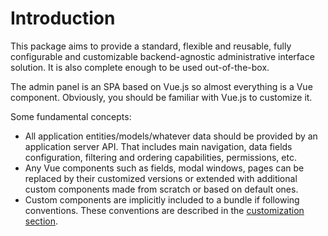 # Introduction

This package aims to provide a standard, flexible and reusable, fully configurable and customizable backend-agnostic administrative interface solution. It is also complete enough to be used out-of-the-box.

The admin panel is an SPA based on Vue.js so almost everything is a Vue component. Obviously, you should be familiar with Vue.js to customize it.

Some fundamental concepts:
* All application entities/models/whatever data should be provided by an application server API. That includes main navigation, data fields configuration, filtering and ordering capabilities, permissions, etc.
* Any Vue components such as fields, modal windows, pages can be replaced by their customized versions or extended with additional custom components made from scratch or based on default ones.
* Custom components are implicitly included to a bundle if following conventions. These conventions are described in the [customization section](customization/README.md).